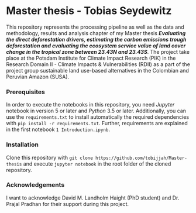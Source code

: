 # Master thesis - Tobias Seydewitz
This repository represents the processing pipeline as well as the data and methodology, results and analysis
chapter of my Master thesis ***Evaluating the direct deforestation drivers, estimating the carbon emissions
trough deforestation and evaluating the ecosystem service value of land cover change in the tropical zone
between 23.43N and 23.43S***. The project take place at the Potsdam Institute for Climate Impact Research
(PIK) in the Research Domain II - Climate Impacts & Vulnerabilities (RDII) as a part of the project group
sustainable land use-based alternatives in the Colombian and Peruvian Amazon (SUSA).
### Prerequisites
In order to execute the notebooks in this repository, you need 
*Jupyter* notebook in version 5 or later and *Python* 3.5 or later.
Additionally, you can use the `requirements.txt` to install automatically
the required dependencies with `pip install -r requirements.txt`.
Further, requirements are explained in the first notebook `1 Introduction.ipynb`.
### Installation
Clone this repository with `git clone https://github.com/tobijjah/Master-thesis` and execute `jupyter notebook`
in the root folder of the cloned repository. 
### Acknowledgements
I want to acknowledge David M. Landholm Haight (PhD student) and Dr. Prajal Pradhan for their support during
this project.
